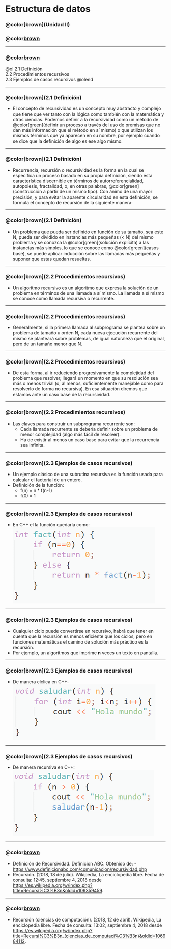 # Estructura de datos

### @color[brown](Unidad II)
### @color[brown](Recursividad)

---
### @color[brown](Contenido)
@ol
2.1 Definición   
2.2 Procedimientos recursivos   
2.3 Ejemplos de casos recursivos
@olend

---
### @color[brown](2.1 Definición)
- El concepto de recursividad es un concepto muy abstracto y complejo que tiene que ver tanto con la lógica como también con la matemática y otras ciencias. Podemos definir a la recursividad como un método de @color[green](definir un proceso a través del uso de premisas que no dan más información que el método en sí mismo) o que utilizan los mismos términos que ya aparecen en su nombre, por ejemplo cuando se dice que la definición de algo es ese algo mismo.

---
### @color[brown](2.1 Definición)
- Recurrencia, recursión o recursividad es la forma en la cual se especifica un proceso basado en su propia definición, siendo ésta característica discernible en términos de autorreferencialidad, autopoiesis, fractalidad, o, en otras palabras, @color[green](construcción a partir de un mismo tipo). Con ánimo de una mayor precisión, y para evitar la aparente circularidad en esta definición, se formula el concepto de recursión de la siguiente manera:

---
### @color[brown](2.1 Definición)
- Un problema que pueda ser definido en función de su tamaño, sea este N, pueda ser dividido en instancias más pequeñas (< N) del mismo problema y se conozca la @color[green](solución explícita) a las instancias más simples, lo que se conoce como @color[green](casos base), se puede aplicar inducción sobre las llamadas más pequeñas y suponer que estas quedan resueltas.

---
### @color[brown](2.2 Procedimientos recursivos)
- Un algoritmo recursivo es un algoritmo que expresa la solución de un problema en términos de una llamada a sí mismo. La llamada a sí mismo se conoce como llamada recursiva o recurrente.

---
### @color[brown](2.2 Procedimientos recursivos)
- Generalmente, si la primera llamada al subprograma se plantea sobre un problema de tamaño u orden N, cada nueva ejecución recurrente del mismo se planteará sobre problemas, de igual naturaleza que el original, pero de un tamaño menor que N. 

---
### @color[brown](2.2 Procedimientos recursivos)
- De esta forma, al ir reduciendo progresivamente la complejidad del problema que resolver, llegará un momento en que su resolución sea más o menos trivial (o, al menos, suficientemente manejable como para resolverlo de forma no recursiva). En esa situación diremos que estamos ante un caso base de la recursividad.

---
### @color[brown](2.2 Procedimientos recursivos)
- Las claves para construir un subprograma recurrente son:
    + Cada llamada recurrente se debería definir sobre un problema de menor complejidad (algo más fácil de resolver).
    + Ha de existir al menos un caso base para evitar que la recurrencia sea infinita.

---
### @color[brown](2.3 Ejemplos de casos recursivos)
- Un ejemplo clásico de una subrutina recursiva es la función usada para calcular el factorial de un entero.
- Definición de la función:
    + f(n) = n * f(n-1)
    + f(0) = 1

---
### @color[brown](2.3 Ejemplos de casos recursivos)
- En C++ el la función quedaría como:   
![Factorial](https://github.com/isalasg/itszn/blob/master/Apuntes/003_ED/Unidad_II/assets/image/fact.png?raw=true)

---
### @color[brown](2.3 Ejemplos de casos recursivos)
- Cualquier ciclo puede convertirse en recursivo, habrá que tener en cuenta que la recursión es menos eficiente que los ciclos, pero en funciones matemáticas el camino de solución más práctico es la recursión.
- Por ejemplo, un algoritmos que imprime __n__ veces un texto en pantalla.

---
### @color[brown](2.3 Ejemplos de casos recursivos)
- De manera cíclica en C++:   
![SaludarCiclo](https://github.com/isalasg/itszn/blob/master/Apuntes/003_ED/Unidad_II/assets/image/saludarciclo.png?raw=true)

---
### @color[brown](2.3 Ejemplos de casos recursivos)
- De manera recursiva en C++:   
![SaludarRecursivo](https://github.com/isalasg/itszn/blob/master/Apuntes/003_ED/Unidad_II/assets/image/saludarrec.png?raw=true)

---
### @color[brown](Bibliografía)
- Definición de Recursividad. Definicion ABC. Obtenido de: - https://www.definicionabc.com/comunicacion/recursividad.php 
- Recursión. (2018, 18 de julio). Wikipedia, La enciclopedia libre. Fecha de consulta: 12:45, septiembre 4, 2018 desde https://es.wikipedia.org/w/index.php?title=Recursi%C3%B3n&oldid=109359459.

---
### @color[brown](Bibliografía)
- Recursión (ciencias de computación). (2018, 12 de abril). Wikipedia, La enciclopedia libre. Fecha de consulta: 13:02, septiembre 4, 2018 desde https://es.wikipedia.org/w/index.php?title=Recursi%C3%B3n_(ciencias_de_computaci%C3%B3n)&oldid=106984112.